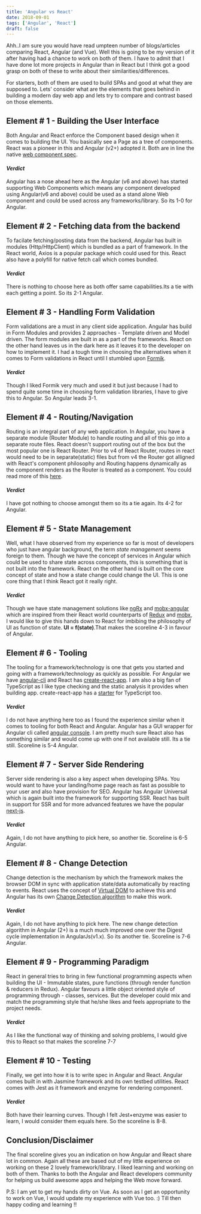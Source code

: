 ```yaml
---
title: 'Angular vs React'
date: 2018-09-01
tags: ['Angular', 'React']
draft: false
---
```


Ahh..I am sure you would have read umpteen number of blogs/articles comparing React, Angular (and Vue). Well this is going to be my version of it after having had a chance to work on both of them. I have to admit that I have done lot more projects in Angular than in React but I think got a good grasp on both of these to write about their similarities/differences.

For starters, both of them are used to build SPAs and good at what they are supposed to. Lets' consider what are the elements that goes behind in building a modern day web app and lets try to compare and contrast based on those elements.

<!-- For those who are not interested in reading lot of theory, you could jump to this section where you could get a gist of it pretty quicky. :) -->

## Element # 1 - Building the User Interface

Both Angular and React enforce the Component based design when it comes to building the UI. You basically see a Page as a tree of components. React was a pioneer in this and Angular (v2+) adopted it. Both are in line the native [web component spec][web-components].

#### **_Verdict_**

Angular has a nose ahead here as the Angular (v6 and above) has started supporting Web Components which means any component developed using Angular(v6 and above) could be used as a stand alone Web component and could be used across any frameworks/library. So its 1-0 for Angular.

## Element # 2 - Fetching data from the backend

To facilate fetching/posting data from the backend, Angular has built in modules (Http/HttpClient) which is bundled as a part of framework. In the React world, Axios is a popular package which could used for this. React also have a polyfill for native fetch call which comes bundled.

#### **_Verdict_**

There is nothing to choose here as both offer same capabilities.Its a tie with each getting a point. So its 2-1 Angular.

## Element # 3 - Handling Form Validation

Form validations are a must in any client side application. Angular has build in Form Modules and provides 2 approaches - Template driven and Model driven. The form modules are built in as a part of the frameworks. React on the other hand leaves us in the dark here as it leaves it to the developer on how to implement it. I had a tough time in choosing the alternatives when it comes to Form validations in React until I stumbled upon [Formik][formik].

#### **_Verdict_**

Though I liked Formik very much and used it but just because I had to spend quite some time in choosing form validation libraries, I have to give this to Angular. So Angular leads 3-1.

## Element # 4 - Routing/Navigation

Routing is an integral part of any web application. In Angular, you have a separate module (Router Module) to handle routing and all of this go into a separate route files. React doesn't support routing out of the box but the most popular one is React Router. Prior to v4 of React Router, routes in react would need to be in separate(static) files but from v4 the Router got alligned with React's component philosophy and Routing happens dynamically as the component renders as the Router is treated as a component. You could read more of this [here][react-router].

#### **_Verdict_**

I have got nothing to choose amongst them so its a tie again. Its 4-2 for Angular.

## Element # 5 - State Management

Well, what I have observed from my experience so far is most of developers who just have angular background, the term _state management_ seems foreign to them. Though we have the concept of services in Angular which could be used to share state across components, this is something that is not built into the framework. React on the other hand is built on the core concept of state and how a state change could change the UI. This is one core thing that I think React got it really right.

#### **_Verdict_**

Though we have state management solutions like [ngRx][ngrx] and [mobx-angular] which are inspired from their React world counterparts of [Redux][redux] and [mobx][mobx], I would like to give this hands down to React for imbibing the philosophy of UI as function of state. **UI = f(state)**.That makes the scoreline 4-3 in favour of Angular.

## Element # 6 - Tooling

The tooling for a framework/technology is one that gets you started and going with a framework/technology as quickly as possible. For Angular we have [angular-cli][angular-cli] and React has [create-react-app][create-react-app]. I am also a big fan of TypeScript as I like type checking and the static analysis it provides when building app. create-react-app has a [starter][create-react-app-ts] for TypeScript too.

#### **_Verdict_**

I do not have anything here too as I found the experience similar when it comes to tooling for both React and Angular. Angular has a GUI wrapper for Angular cli called [angular console][angular-console]. I am pretty much sure React also has something similar and would come up with one if not available still. Its a tie still. Scoreline is 5-4 Angular.

## Element # 7 - Server Side Rendering

Server side rendering is also a key aspect when developing SPAs. You would want to have your landing/home page reach as fast as possible to your user and also have provision for SEO. Angular has Angular Universal which is again built into the framework for supporting SSR. React has built in support for SSR and for more advanced features we have the popular [next-js][nextjs].

#### **_Verdict_**

Again, I do not have anything to pick here, so another tie. Scoreline is 6-5 Angular.

## Element # 8 - Change Detection

Change detection is the mechanism by which the framework makes the browser DOM in sync with application state/data automatically by reacting to events. React uses the concept of [Virtual DOM][react-virtual-dom] to achieve this and Angular has its own [Change Detection algorithm][angular-change-detection] to make this work.

#### **_Verdict_**

Again, I do not have anything to pick here. The new change detection algorithm in Angular (2+) is a much much improved one over the Digest cycle implementation in AngularJs(v1.x). So its another tie. Scoreline is 7-6 Angular.

## Element # 9 - Programming Paradigm

React in general tries to bring in few functional programming aspects when building the UI - Immutable states, pure functions (through render function & reducers in Redux). Angular favours a little object oriented style of programming through - classes, services. But the developer could mix and match the programming style that he/she likes and feels appropriate to the project needs.

#### **_Verdict_**

As I like the functional way of thinking and solving problems, I would give this to React so that makes the scoreline 7-7

## Element # 10 - Testing

Finally, we get into how it is to write spec in Angular and React. Angular comes built in with Jasmine framework and its own testbed utilities. React comes with Jest as it framework and enzyme for rendering component.

#### **_Verdict_**

Both have their learning curves. Though I felt Jest+enzyme was easier to learn, I would consider them equals here. So the scoreline is 8-8.

## Conclusion/Disclaimer

The final scoreline gives you an indication on how Angular and React share lot in common. Again all these are based out of my little experience on working on these 2 lovely framework/library. I liked learning and working on both of them. Thanks to both the Angular and React developers community for helping us build awesome apps and helping the Web move forward.

P.S: I am yet to get my hands dirty on Vue. As soon as I get an opportunity to work on Vue, I would update my experience with Vue too. :)
Till then happy coding and learning !!

<!-- <table>
<thead>
<tr>
<td>
Element compared
</td>
<td>
Angular
</td>
<td>
React
</td>
<td>
Verdict
</td>
<td>
Scoreline
</td>
</tr>
</thead>
<tbody>
<tr>
<td>
Building the UI
</td>
<td>
Component based Design
</td>
<td>
Component based Design
</td>
<td>
Tie
</td>
<td>
1-1
</td>
</tr>
</tbody>
</table> -->

[formik]: https://github.com/jaredpalmer/formik
[react-router]: https://reacttraining.com/react-router/web/guides/philosophy
[web-components]: https://github.com/w3c/webcomponents
[ngrx]: https://github.com/ngrx
[mobx-angular]: https://github.com/mobxjs/mobx-angular
[redux]: https://redux.js.org
[mobx]: https://mobx.js.org/getting-started.html
[create-react-app-ts]: https://github.com/Microsoft/TypeScript-React-Starter
[angular-cli]: https://cli.angular.io/
[create-react-app]: https://github.com/facebook/create-react-app
[angular-console]: https://angularconsole.com/
[nextjs]: https://github.com/zeit/next.js/
[angular-change-detection]: https://vsavkin.com/change-detection-in-angular-2-4f216b855d4c
[react-virtual-dom]: https://reactjs.org/docs/reconciliation.html
